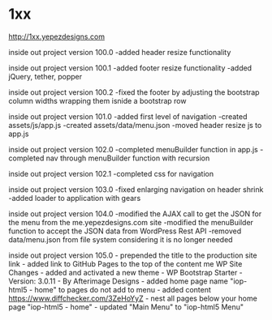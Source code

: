 # 1xx
http://1xx.yepezdesigns.com

inside out project version 100.0
	-added header resize functionality


inside out project version 100.1
	-added footer resize functionality
	-added jQuery, tether, popper


inside out project version 100.2
	-fixed the footer by adjusting the bootstrap column widths wrapping them isnide a bootstrap row


inside out project version 101.0
	-added first level of navigation
	-created assets/js/app.js
	-created assets/data/menu.json
	-moved header resize js to app.js


inside out project version 102.0
	-completed menuBuilder function in app.js
	-completed nav through menuBuilder function with recursion


inside out project version 102.1
	-completed css for navigation


inside out project version 103.0
	-fixed enlarging navigation on header shrink
	-added loader to application with gears
	

inside out project version 104.0
	-modified the AJAX call to get the JSON for the menu from the me.yepezdesigns.com site
	-modified the menuBuilder function to accept the JSON data from WordPress Rest API
	-removed data/menu.json from file system considering it is no longer needed
	

inside out project version 105.0
	- prepended the title to the production site link 
	- added link to GitHub Pages to the top of the content me WP Site Changes 
	- added and activated a new theme 
		- WP Bootstrap Starter 
		- Version: 3.0.11 
		- By Afterimage Designs 
	- added home page name "iop-html5 - home" to pages do not add to menu 
		- added content https://www.diffchecker.com/3ZeHoYyZ 
		- nest all pages below your home page "iop-html5 - home" 
		- updated "Main Menu" to "iop-html5 Menu"
